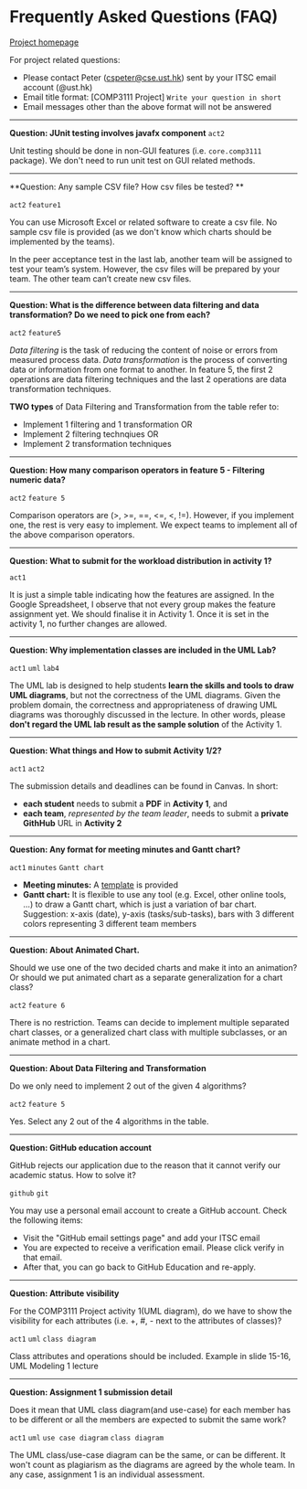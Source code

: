 # Frequently Asked Questions (FAQ)

[Project homepage](README.md)

For project related questions:
- Please contact Peter (cspeter@cse.ust.hk) sent by your ITSC email account (@ust.hk)
- Email title format: [COMP3111 Project] `Write your question in short`
- Email messages other than the above format will not be answered

---
**Question: JUnit testing involves javafx component**
`act2`

Unit testing should be done in non-GUI features (i.e. `core.comp3111` package). We don't need to run unit test on GUI related methods. 


---
**Question: Any sample CSV file? How csv files be tested? **

`act2` `feature1`

You can use Microsoft Excel or related software to create a csv file. No sample csv file is provided (as we don't know which charts should be implemented by the teams).

In the peer acceptance test in the last lab, another team will be assigned to test your team’s system. However, the csv files will be prepared by your team. The other team can’t create new csv files.

---
**Question: What is the difference between data filtering and data transformation? Do we need to pick one from each?**

`act2` `feature5`

*Data filtering* is the task of reducing the content of noise or errors from measured process data. *Data transformation* is the process of converting data or information from one format to another. In feature 5, the first 2 operations are data filtering techniques and the last 2 operations are data transformation techniques.

 **TWO types** of Data Filtering and Transformation from the table refer to:

 - Implement 1 filtering and 1 transformation OR
 - Implement 2 filtering technqiues OR
 - Implement 2 transformation techniques

---
**Question: How many comparison operators in feature 5 - Filtering numeric data?**

`act2` `feature 5`

Comparison operators are (>, >=, ==, <=, <, !=). However, if you implement one, the rest is very easy to implement. We expect teams to implement all of the above comparison operators. 

---
**Question: What to submit for the workload distribution in activity 1?**

`act1`

It is just a simple table indicating how the features are assigned. In the Google Spreadsheet, I observe that not every group makes the feature assignment yet. We should finalise it in Activity 1. Once it is set in the activity 1, no further changes are allowed.

---
**Question: Why implementation classes are included in the UML Lab?**

`act1` `uml` `lab4`

The UML lab is designed to help students **learn the skills and tools to draw UML diagrams**, but not the correctness of the UML diagrams. Given the problem domain, the correctness and appropriateness of drawing UML diagrams was thoroughly discussed in the lecture. In other words, please **don't regard the UML lab result as the sample solution** of the Activity 1. 

---
**Question: What things and How to submit Activity 1/2?**

`act1` `act2`

The submission details and deadlines can be found in Canvas. In short:
- **each student** needs to submit a **PDF** in **Activity 1**, and 
- **each team**, *represented by the team leader*, needs to submit a **private GithHub** URL in **Activity 2**

---
**Question: Any format for meeting minutes and Gantt chart?**

`act1` `minutes` `Gantt chart`

- **Meeting minutes:** A [template](https://course.cse.ust.hk/comp3111/Project/resources/minutes-template.docx) is provided
- **Gantt chart:** It is flexible to use any tool (e.g. Excel, other online tools, ...) to draw a Gantt chart, which is just a variation of bar chart. Suggestion: x-axis (date), y-axis (tasks/sub-tasks), bars with 3 different colors representing 3 different team members 

---
**Question: About Animated Chart.**

Should we use one of the two decided charts and make it into an animation? Or should we put animated chart as a separate generalization for a chart class?

`act2` `feature 6`

There is no restriction. Teams can decide to implement multiple separated chart classes, or a generalized chart class with multiple subclasses, or an animate method in a chart. 

---
**Question: About Data Filtering and Transformation** 

Do we only need to implement 2 out of the given 4 algorithms?

`act2` `feature 5`

Yes. Select any 2 out of the 4 algorithms in the table. 

---
**Question: GitHub education account**

GitHub rejects our application due to the reason that it cannot verify our academic status. How to solve it?

`github` `git`

You may use a personal email account to create a GitHub account. Check the following items:
- Visit the "GitHub email settings page" and add your ITSC email
- You are expected to receive a verification email. Please click verify in that email.
- After that, you can go back to GitHub Education and re-apply.

---
**Question: Attribute visibility**

For the COMP3111 Project activity 1(UML diagram), do we have to show the visibility for each attributes (i.e. +, #, - next to the attributes of classes)?

`act1` `uml` `class diagram`

Class attributes and operations should be included. Example in slide 15-16, UML Modeling 1 lecture

---
**Question: Assignment 1 submission detail**

Does it mean that UML class diagram(and use-case) for each member has to be different or all the members are expected to submit the same work?

`act1` `uml` `use case diagram` `class diagram`

The UML class/use-case diagram can be the same, or can be different. It won't count as plagiarism as the diagrams are agreed by the whole team. In any case, assignment 1 is an individual assessment.
